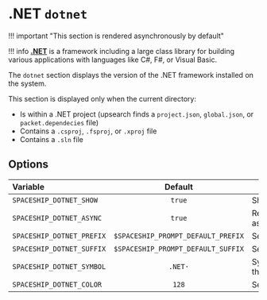 # .NET `dotnet`

!!! important "This section is rendered asynchronously by default"

!!! info
    [**.NET**](https://dotnet.microsoft.com/) is a framework including a large class library for building various applications with languages like C#, F#, or Visual Basic.

The `dotnet` section displays the version of the .NET framework installed on the system.

This section is displayed only when the current directory:

* Is within a .NET project (upsearch finds a `project.json`, `global.json`, or `packet.dependecies` file)
* Contains a `.csproj`, `.fsproj`, or `.xproj` file
* Contains a `.sln` file

## Options

| Variable                  |              Default               | Meaning                       |
| :------------------------ | :--------------------------------: | ----------------------------- |
| `SPACESHIP_DOTNET_SHOW`   |               `true`               | Show section                  |
| `SPACESHIP_DOTNET_ASYNC`  |               `true`               | Render section asynchronously |
| `SPACESHIP_DOTNET_PREFIX` | `$SPACESHIP_PROMPT_DEFAULT_PREFIX` | Section's prefix              |
| `SPACESHIP_DOTNET_SUFFIX` | `$SPACESHIP_PROMPT_DEFAULT_SUFFIX` | Section's suffix              |
| `SPACESHIP_DOTNET_SYMBOL` |              `.NET·`               | Symbol before the section     |
| `SPACESHIP_DOTNET_COLOR`  |               `128`                | Section's color               |
